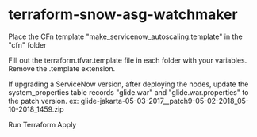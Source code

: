 # terraform-snow-asg-watchmaker

Place the CFn template "make_servicenow_autoscaling.template" in the "cfn" folder

Fill out the terraform.tfvar.template file in each folder with your variables.  Remove the .template extension.

If upgrading a ServiceNow version, after deploying the nodes, update the system_properties table records "glide.war" and "glide.war.properties" to the patch version.  ex: glide-jakarta-05-03-2017__patch9-05-02-2018_05-10-2018_1459.zip

Run Terraform Apply
